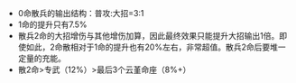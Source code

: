 - 0命散兵的输出结构：普攻:大招=3:1
- 1命的提升只有7.5%
- 散兵2命的大招增伤与其他增伤加算，因此最终效果只能提升大招输出1倍。即使如此，2命散相对于1命的提升也有20%左右，非常超值。散兵2命后要堆一定量的充能。
- 散2命>专武（12%）>最后3个云堇命座（8%+）